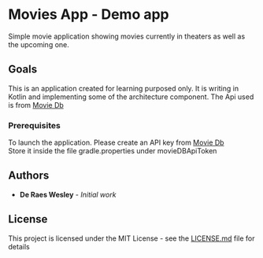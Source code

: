 # Movies App - Demo app

Simple movie application showing movies currently in theaters as well as the upcoming one.

## Goals

This is an application created for learning purposed only.
It is writing in Kotlin and implementing some of the architecture component.
The Api used is from [Movie Db](https://www.themoviedb.org/documentation/api)  

### Prerequisites

To launch the application. Please create an API key from [Movie Db](https://www.themoviedb.org/documentation/api)  
Store it inside the file gradle.properties under movieDBApiToken

## Authors

* **De Raes Wesley** - *Initial work*

## License

This project is licensed under the MIT License - see the [LICENSE.md](LICENSE.md) file for details